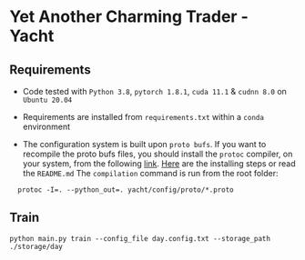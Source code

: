 # Yet Another Charming Trader - Yacht

## Requirements
* Code tested with `Python 3.8`, `pytorch 1.8.1`, `cuda 11.1` & `cudnn 8.0` on `Ubuntu 20.04`
* Requirements are installed from `requirements.txt` within a `conda` environment

* The configuration system is built upon `proto bufs`. If you want to recompile the proto bufs files,
you should install the `protoc` compiler, on your system, from the following [link](https://developers.google.com/protocol-buffers/docs/downloads).
  [Here](https://askubuntu.com/questions/1072683/how-can-i-install-protoc-on-ubuntu-16-04) are the installing steps or read the `README.md`
The `compilation` command is run from the root folder:  
```shell
  protoc -I=. --python_out=. yacht/config/proto/*.proto
  ```

## Train
```shell
python main.py train --config_file day.config.txt --storage_path ./storage/day
```

